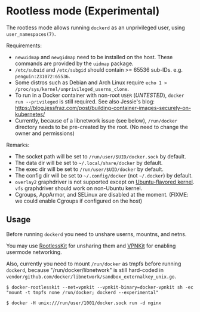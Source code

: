 # Rootless mode (Experimental)

The rootless mode allows running `dockerd` as an unprivileged user, using `user_namespaces(7)`.

Requirements:
- `newuidmap` and `newgidmap` need to be installed on the host. These commands are provided by the `uidmap` package.
- `/etc/subuid` and `/etc/subgid` should contain >= 65536 sub-IDs. e.g. `penguin:231072:65536`.
- Some distros such as Debian and Arch Linux require `echo 1 > /proc/sys/kernel/unprivileged_userns_clone`.
- To run in a Docker container with non-root `USER` (*UNTESTED*), `docker run --privileged` is still required. See also Jessie's blog: https://blog.jessfraz.com/post/building-container-images-securely-on-kubernetes/
- Currently, because of a libnetwork issue (see below), `/run/docker` directory needs to be pre-created by the root. (No need to change the owner and permissions)

Remarks:

* The socket path will be set to `/run/user/$UID/docker.sock` by default.
* The data dir will be set to `~/.local/share/docker` by default.
* The exec dir will be set to `/run/user/$UID/docker` by default.
* The config dir will be set to `~/.config/docker` (not `~/.docker`) by default.
* `overlay2` graphdriver is not supported except on [Ubuntu-flavored kernel](http://kernel.ubuntu.com/git/ubuntu/ubuntu-artful.git/commit/fs/overlayfs?h=Ubuntu-4.13.0-25.29&id=0a414bdc3d01f3b61ed86cfe3ce8b63a9240eba7). `vfs` graphdriver should work on non-Ubuntu kernel.
* Cgroups, AppArmor, and SELinux are disabled at the moment. (FIXME: we could enable Cgroups if configured on the host)

## Usage

Before running `dockerd` you need to unshare userns, mountns, and netns.

You may use [RootlessKit](https://github.com/AkihiroSuda/rootlesskit) for unsharing them and [VPNKit](https://github.com/moby/vpnkit) for enabling usermode networking.

Also, currently you need to mount `/run/docker` as tmpfs before running `dockerd`, because "/run/docker/libnetwork" is still hard-coded in `vendor/github.com/docker/libnetwork/sandbox_externalkey_unix.go`.

```
$ docker-rootlesskit --net=vpnkit --vpnkit-binary=docker-vpnkit sh -ec "mount -t tmpfs none /run/docker; dockerd --experimental"
```

```
$ docker -H unix:///run/user/1001/docker.sock run -d nginx
```
